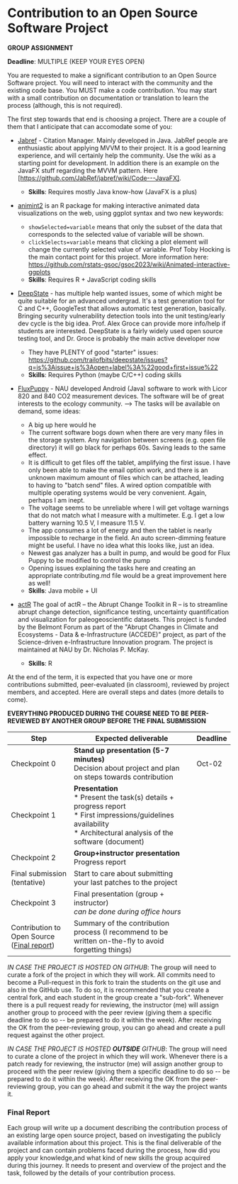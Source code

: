 # Contribution to an Open Source Software Project

**GROUP ASSIGNMENT**

**Deadline**: MULTIPLE (KEEP YOUR EYES OPEN)

You are requested to make a significant contribution to an Open Source Software project. You will need to interact with the community and the existing code base. You MUST make a code contribution. You may start with a small contribution on documentation or translation to learn the process (although, this is not required).

The first step towards that end is choosing a project. There are a couple of them that I anticipate that can accomodate some of you:

* [Jabref](http://www.github.com/Jabref/Jabref) - Citation Manager. Mainly developed in Java. JabRef people are enthusiastic about applying MVVM to their project. It is a good learning experience, and will certainly help the community. Use the wiki as a starting point for development. In addition there is an example on the JavaFX stuff regarding the MVVM pattern. Here [https://github.com/JabRef/jabref/wiki/Code---JavaFX]. 
    - **Skills**: Requires mostly Java know-how (JavaFX is a plus)


* [animint2](https://github.com/tdhock/animint2) is an R package for making interactive animated data visualizations on the web, using ggplot syntax and two new keywords:
   - `showSelected=variable` means that only the subset of the data that corresponds to the selected value of variable will be shown.
   - `clickSelects=variable` means that clicking a plot element will change the currently selected value of variable.
Prof Toby Hocking is the main contact point for this project. More information here: https://github.com/rstats-gsoc/gsoc2023/wiki/Animated-interactive-ggplots
   - **Skills**: Requires R + JavaScript coding skills

* [DeepState](https://github.com/trailofbits/deepstate) - has multiple help wanted issues, some of which might be quite suitable for an advanced undergrad.  It's a test generation tool for C and C++, GoogleTest that allows automatic test generation, basically.  Bringing security vulnerability detection tools into the unit testing/early dev cycle is the big idea. Prof. Alex Groce can provide more info/help if students are interested. DeepState is a fairly widely used open source testing tool, and Dr. Groce is probably the main active developer now
  - They have PLENTY of good "starter" issues: https://github.com/trailofbits/deepstate/issues?q=is%3Aissue+is%3Aopen+label%3A%22good+first+issue%22
   - **Skills**: Requires Python (maybe C/C++) coding skills


* [FluxPuppy](https://github.com/bnasr/FluxPuppy) - NAU developed Android (Java) software to work with Licor 820 and 840 CO2 measurement devices. The software will be of great interests to the ecology community. --> The tasks will be available on demand, some ideas:
   - A big up here would he 
   - The current software bogs down when there are very many files in the storage system. Any navigation between screens (e.g. open file directory) it will go black for perhaps 60s. Saving leads to the same effect.
   - It is difficult to get files off the tablet, amplifying the first issue. I have only been able to make the email option work, and there is an unknown maximum amount of files which can be attached, leading to having to "batch send" files. A wired option compatible with multiple operating systems would be very convenient. Again, perhaps I am inept.
   - The voltage seems to be unreliable where I will get voltage warnings that do not match what I measure with a multimeter. E.g. I get a low battery warning 10.5 V, I measure 11.5 V.
   - The app consumes a lot of energy and then the tablet is nearly impossible to recharge in the field. An auto screen-dimming feature might be useful. I have no idea what this looks like, just an idea.
   - Newest gas analyzer has a built in pump, and would be good for Flux Puppy to be modified to control the pump
   - Opening issues explaining the tasks here and creating an appropriate contributing.md file would be a great improvement here as well!
   - **Skills**: Java mobile + UI

* [actR](https://github.com/LinkedEarth/actR) The goal of actR – the Abrupt Change Toolkit in R – is to streamline abrupt change detection, significance testing, uncertainty quantification and visualization for paleogeoscientific datasets. This project is funded by the Belmont Forum as part of the "Abrupt Changes in Climate and Ecosystems - Data & e-Infrastructure (ACCEDE)" project, as part of the Science-driven e-Infrastructure Innovation program. The project is maintained at NAU by Dr. Nicholas P. McKay. 
     - **Skills**: R



At the end of the term, it is expected that you have one or more contributions submitted, peer-evaluated (in classroom), reviewed by project members, and accepted. Here are overall steps and dates (more details to come).

**EVERYTHING PRODUCED DURING THE COURSE NEED TO BE PEER-REVIEWED BY ANOTHER GROUP BEFORE THE FINAL SUBMISSION**

| Step                                                        | Expected deliverable                                         | Deadline  |
| ----------------------------------------------------------- | ------------------------------------------------------------ | ------- |
| Checkpoint 0                                                | **Stand up presentation (5-7 minutes)**<br>Decision about project and plan on steps towards contribution | Oct-02  |
| Checkpoint 1                                                | **Presentation<br>**\* Present the task(s) details + progress report<br>* First impressions/guidelines availability<br>* Architectural analysis of the software (document) |  |
| Checkpoint 2                                                | **Group+instructor presentation**<br>Progress report         |  |
| Final submission (tentative)                                | Start to care about submitting your last patches to the project |  |
| Checkpoint 3                                                | Final presentation (group + instructor)<br>*can be done during office hours* |   |
| Contribution to Open Source ([Final report](#Final-Report)) | Summary of the contribution process (I recommend to be written on-the-fly to avoid forgetting things) | |

*IN CASE THE PROJECT IS HOSTED ON GITHUB*: The group will need to curate a fork of the project in which they will work. All commits need to become a Pull-request in this fork to train the students on the git use and also in the GitHub use. To do so, it is recommended that you create a central fork, and each student in the group create a "sub-fork". Whenever there is a pull request ready for reviewing, the instructor (me) will assign another group to proceed with the peer review (giving them a specific deadline to do so -- be prepared to do it within the week). After receiving the OK from the peer-reviewing group, you can go ahead and create a pull request against the other project.


*IN CASE THE PROJECT IS HOSTED **OUTSIDE** GITHUB*: The group will need to curate a clone of the project in which they will work.  Whenever there is a patch ready for reviewing, the instructor (me) will assign another group to proceed with the peer review (giving them a specific deadline to do so -- be prepared to do it within the week). After receiving the OK from the peer-reviewing group, you can go ahead and submit it the way the project wants it.


### Final Report

Each group will write up a document describing the contribution process of an existing large open source project, based on investigating the publicly available information about this project. This is the final deliverable of the project and can contain problems faced during the process, how did you apply your knowledge,and what kind of new skills the group acquired during this journey. It needs to present and overview of the project and the task, followed by the details of your contribution process.
